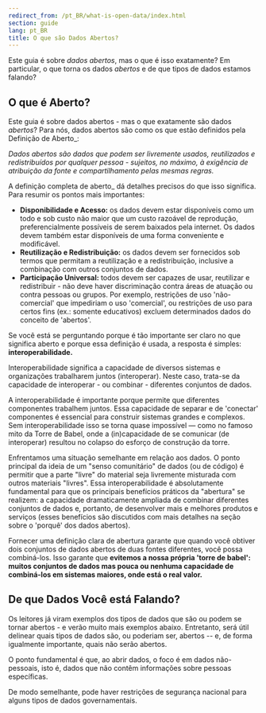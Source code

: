 ```yaml
---
redirect_from: /pt_BR/what-is-open-data/index.html
section: guide
lang: pt_BR
title: O que são Dados Abertos?
---
```


Este guia é sobre *dados abertos*, mas o que é isso exatamente? Em particular, o que torna os dados *abertos* e de que tipos de dados estamos falando?

## O que é Aberto?

Este guia é sobre dados abertos - mas o que exatamente são dados *abertos*? Para nós, dados abertos são como os que estão definidos pela Definição de Aberto\_:

*Dados abertos são dados que podem ser livremente usados, reutilizados e redistribuídos por qualquer pessoa - sujeitos, no máximo, à exigência de atribuição da fonte e compartilhamento pelas mesmas regras.*

A definição completa de aberto\_ dá detalhes precisos do que isso significa. Para resumir os pontos mais importantes:

-   **Disponibilidade e Acesso:** os dados devem estar disponíveis como um todo e sob custo não maior que um custo razoável de reprodução, preferencialmente possíveis de serem baixados pela internet. Os dados devem também estar disponíveis de uma forma conveniente e modificável.
-   **Reutilização e Redistribuição:** os dados devem ser fornecidos sob termos que permitam a reutilização e a redistribuição, inclusive a combinação com outros conjuntos de dados.
-   **Participação Universal:** todos devem ser capazes de usar, reutilizar e redistribuir - não deve haver discriminação contra áreas de atuação ou contra pessoas ou grupos. Por exemplo, restrições de uso 'não-comercial' que impediriam o uso 'comercial', ou restrições de uso para certos fins (ex.: somente educativos) excluem determinados dados do conceito de 'abertos'.

Se você está se perguntando porque é tão importante ser claro no que significa aberto e porque essa definição é usada, a resposta é simples: **interoperabilidade.**

Interoperabilidade significa a capacidade de diversos sistemas e organizações trabalharem juntos (interoperar). Neste caso, trata-se da capacidade de interoperar - ou combinar - diferentes conjuntos de dados.

A interoperabilidade é importante porque permite que diferentes componentes trabalhem juntos. Essa capacidade de separar e de 'conectar' componentes é essencial para construir sistemas grandes e complexos. Sem interoperabilidade isso se torna quase impossível — como no famoso mito da Torre de Babel, onde a (in)capacidade de se comunicar (de interoperar) resultou no colapso do esforço de construção da torre.

Enfrentamos uma situação semelhante em relação aos dados. O ponto principal da ideia de um "senso comunitário" de dados (ou de código) é permitir que a parte "livre" do material seja livremente misturada com outros materiais "livres". Essa interoperabilidade é absolutamente fundamental para que os principais benefícios práticos da "abertura" se realizem: a capacidade dramaticamente ampliada de combinar diferentes conjuntos de dados e, portanto, de desenvolver mais e melhores produtos e serviços (esses benefícios são discutidos com mais detalhes na seção sobre o 'porquê' dos dados abertos).

Fornecer uma definição clara de abertura garante que quando você obtiver dois conjuntos de dados abertos de duas fontes diferentes, você possa combiná-los. Isso garante que **evitemos a nossa própria 'torre de babel': muitos conjuntos de dados mas pouca ou nenhuma capacidade de combiná-los em sistemas maiores, onde está o real valor.**

## De que Dados Você está Falando?

Os leitores já viram exemplos dos tipos de dados que são ou podem se tornar abertos - e verão muito mais exemplos abaixo. Entretanto, será útil delinear quais tipos de dados são, ou poderiam ser, abertos -- e, de forma igualmente importante, quais não serão abertos.

O ponto fundamental é que, ao abrir dados, o foco é em dados não-pessoais, isto é, dados que não contêm informações sobre pessoas específicas.

De modo semelhante, pode haver restrições de segurança nacional para alguns tipos de dados governamentais.
